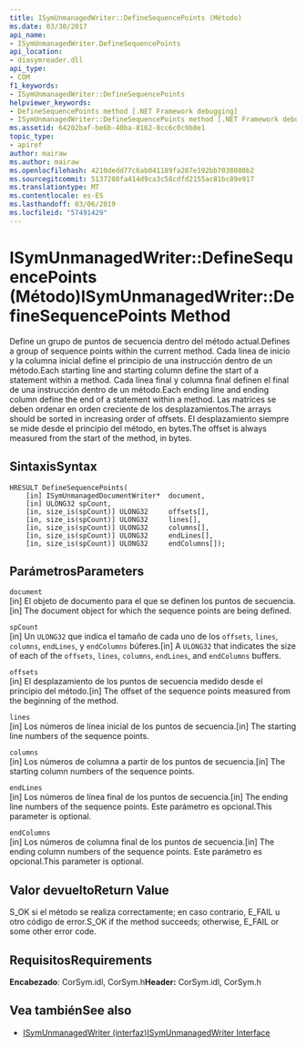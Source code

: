 ```yaml
---
title: ISymUnmanagedWriter::DefineSequencePoints (Método)
ms.date: 03/30/2017
api_name:
- ISymUnmanagedWriter.DefineSequencePoints
api_location:
- diasymreader.dll
api_type:
- COM
f1_keywords:
- ISymUnmanagedWriter::DefineSequencePoints
helpviewer_keywords:
- DefineSequencePoints method [.NET Framework debugging]
- ISymUnmanagedWriter::DefineSequencePoints method [.NET Framework debugging]
ms.assetid: 64202baf-be6b-40ba-8162-8cc6c0c9b8e1
topic_type:
- apiref
author: mairaw
ms.author: mairaw
ms.openlocfilehash: 4210dedd77c6ab041189fa287e192bb7038080b2
ms.sourcegitcommit: 5137208fa414d9ca3c58cdfd2155ac81bc89e917
ms.translationtype: MT
ms.contentlocale: es-ES
ms.lasthandoff: 03/06/2019
ms.locfileid: "57491429"
---
```

# <a name="isymunmanagedwriterdefinesequencepoints-method"></a><span data-ttu-id="0cf1c-102">ISymUnmanagedWriter::DefineSequencePoints (Método)</span><span class="sxs-lookup"><span data-stu-id="0cf1c-102">ISymUnmanagedWriter::DefineSequencePoints Method</span></span>
<span data-ttu-id="0cf1c-103">Define un grupo de puntos de secuencia dentro del método actual.</span><span class="sxs-lookup"><span data-stu-id="0cf1c-103">Defines a group of sequence points within the current method.</span></span> <span data-ttu-id="0cf1c-104">Cada línea de inicio y la columna inicial define el principio de una instrucción dentro de un método.</span><span class="sxs-lookup"><span data-stu-id="0cf1c-104">Each starting line and starting column define the start of a statement within a method.</span></span> <span data-ttu-id="0cf1c-105">Cada línea final y columna final definen el final de una instrucción dentro de un método.</span><span class="sxs-lookup"><span data-stu-id="0cf1c-105">Each ending line and ending column define the end of a statement within a method.</span></span> <span data-ttu-id="0cf1c-106">Las matrices se deben ordenar en orden creciente de los desplazamientos.</span><span class="sxs-lookup"><span data-stu-id="0cf1c-106">The arrays should be sorted in increasing order of offsets.</span></span> <span data-ttu-id="0cf1c-107">El desplazamiento siempre se mide desde el principio del método, en bytes.</span><span class="sxs-lookup"><span data-stu-id="0cf1c-107">The offset is always measured from the start of the method, in bytes.</span></span>  
  
## <a name="syntax"></a><span data-ttu-id="0cf1c-108">Sintaxis</span><span class="sxs-lookup"><span data-stu-id="0cf1c-108">Syntax</span></span>  
  
```  
HRESULT DefineSequencePoints(  
    [in] ISymUnmanagedDocumentWriter*  document,  
    [in] ULONG32 spCount,  
    [in, size_is(spCount)] ULONG32     offsets[],  
    [in, size_is(spCount)] ULONG32     lines[],  
    [in, size_is(spCount)] ULONG32     columns[],  
    [in, size_is(spCount)] ULONG32     endLines[],  
    [in, size_is(spCount)] ULONG32     endColumns[]);  
```  
  
## <a name="parameters"></a><span data-ttu-id="0cf1c-109">Parámetros</span><span class="sxs-lookup"><span data-stu-id="0cf1c-109">Parameters</span></span>  
 `document`  
 <span data-ttu-id="0cf1c-110">[in] El objeto de documento para el que se definen los puntos de secuencia.</span><span class="sxs-lookup"><span data-stu-id="0cf1c-110">[in] The document object for which the sequence points are being defined.</span></span>  
  
 `spCount`  
 <span data-ttu-id="0cf1c-111">[in] Un `ULONG32` que indica el tamaño de cada uno de los `offsets`, `lines`, `columns`, `endLines`, y `endColumns` búferes.</span><span class="sxs-lookup"><span data-stu-id="0cf1c-111">[in] A `ULONG32` that indicates the size of each of the `offsets`, `lines`, `columns`, `endLines`, and `endColumns` buffers.</span></span>  
  
 `offsets`  
 <span data-ttu-id="0cf1c-112">[in] El desplazamiento de los puntos de secuencia medido desde el principio del método.</span><span class="sxs-lookup"><span data-stu-id="0cf1c-112">[in] The offset of the sequence points measured from the beginning of the method.</span></span>  
  
 `lines`  
 <span data-ttu-id="0cf1c-113">[in] Los números de línea inicial de los puntos de secuencia.</span><span class="sxs-lookup"><span data-stu-id="0cf1c-113">[in] The starting line numbers of the sequence points.</span></span>  
  
 `columns`  
 <span data-ttu-id="0cf1c-114">[in] Los números de columna a partir de los puntos de secuencia.</span><span class="sxs-lookup"><span data-stu-id="0cf1c-114">[in] The starting column numbers of the sequence points.</span></span>  
  
 `endLines`  
 <span data-ttu-id="0cf1c-115">[in] Los números de línea final de los puntos de secuencia.</span><span class="sxs-lookup"><span data-stu-id="0cf1c-115">[in] The ending line numbers of the sequence points.</span></span> <span data-ttu-id="0cf1c-116">Este parámetro es opcional.</span><span class="sxs-lookup"><span data-stu-id="0cf1c-116">This parameter is optional.</span></span>  
  
 `endColumns`  
 <span data-ttu-id="0cf1c-117">[in] Los números de columna final de los puntos de secuencia.</span><span class="sxs-lookup"><span data-stu-id="0cf1c-117">[in] The ending column numbers of the sequence points.</span></span> <span data-ttu-id="0cf1c-118">Este parámetro es opcional.</span><span class="sxs-lookup"><span data-stu-id="0cf1c-118">This parameter is optional.</span></span>  
  
## <a name="return-value"></a><span data-ttu-id="0cf1c-119">Valor devuelto</span><span class="sxs-lookup"><span data-stu-id="0cf1c-119">Return Value</span></span>  
 <span data-ttu-id="0cf1c-120">S_OK si el método se realiza correctamente; en caso contrario, E_FAIL u otro código de error.</span><span class="sxs-lookup"><span data-stu-id="0cf1c-120">S_OK if the method succeeds; otherwise, E_FAIL or some other error code.</span></span>  
  
## <a name="requirements"></a><span data-ttu-id="0cf1c-121">Requisitos</span><span class="sxs-lookup"><span data-stu-id="0cf1c-121">Requirements</span></span>  
 <span data-ttu-id="0cf1c-122">**Encabezado**: CorSym.idl, CorSym.h</span><span class="sxs-lookup"><span data-stu-id="0cf1c-122">**Header:** CorSym.idl, CorSym.h</span></span>  
  
## <a name="see-also"></a><span data-ttu-id="0cf1c-123">Vea también</span><span class="sxs-lookup"><span data-stu-id="0cf1c-123">See also</span></span>
- [<span data-ttu-id="0cf1c-124">ISymUnmanagedWriter (interfaz)</span><span class="sxs-lookup"><span data-stu-id="0cf1c-124">ISymUnmanagedWriter Interface</span></span>](../../../../docs/framework/unmanaged-api/diagnostics/isymunmanagedwriter-interface.md)
